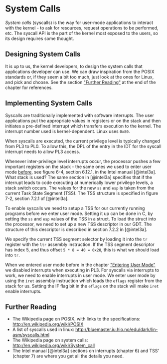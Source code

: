 # System Calls
_System calls_ (syscalls) is the way for user-mode applications to interact with
the kernel - to ask for resources, request operations to be performed, etc. The
syscall API is the part of the kernel most exposed to the users, so its design
requires some thought.

## Designing System Calls

It is up to us, the kernel developers, to design the system calls that
applications developer can use. We can draw inspiration from the POSIX
standards or, if they seem a bit too much, just look at the ones for Linux, and
pick and choose. See the section ["Further Reading"](#further-reading-7) at the
end of the chapter for references.

## Implementing System Calls

Syscalls are traditionally implemented with software interrupts. The user
applications put the appropriate values in registers or on the stack and then
initiates a pre-defined interrupt which transfers execution to the kernel. The
interrupt number used is kernel-dependent. Linux uses `0x80`.

When syscalls are executed, the current privilege level is typically changed
from PL3 to PL0. To allow this, the DPL of the entry in the IDT for the syscall
interrupt needs to allow PL3 access.

Whenever inter-privilege level interrupts occur, the processor pushes a few
important registers on the stack - the same ones we used to enter user mode
[before](#user-mode), see figure 6-4, section 6.12.1, in the Intel manual
[@intel3a]. What stack is used? The same section in [@intel3a] specifies
that if the interrupt leads to code executing at numerically lower privilege
levels, a stack switch occurs. The values for the new `ss` and `esp` is taken
from the current Task State Segment (TSS). The TSS structure is specified in
figure 7-2, section 7.2.1 of [@intel3a].

To enable syscalls we need to setup a TSS for our currently running programs
before we enter user mode. Setting it up can be done in C, by setting the `ss`
and `esp` values of the TSS in a struct. To load the struct into the processor,
we need to set up a new TSS descriptor in our GDT. The structure of this
descriptor is described in section 7.2.2 in [@intel3a].

We specify the current TSS segment selector by loading it into the `tr`
register with the `ltr` assembly instruction. If the TSS segment descriptor has
index 5, and thus offset `5 * 8 = 40 = 0x28`, this is what we should load into
`tr`.

When we entered user mode before in the chapter ["Entering User
Mode"](#entering-user-mode) we disabled interrupts when executing in PL3. For
syscalls via interrupts to work, we need to enable interrupts in user mode. We
enter user mode by using the `iret` assembly instruction which loads the
`eflags` register from the stack for us. Setting the IF flag bit in the
`eflags` on the stack will make `iret` enable interrupts.

## Further Reading

- The Wikipedia page on POSIX, with links to the specifications:
  <http://en.wikipedia.org/wiki/POSIX>
- A list of syscalls used in linux:
  <http://bluemaster.iu.hio.no/edu/dark/lin-asm/syscalls.html>
- The Wikipedia page on system calls:
  <http://en.wikipedia.org/wiki/System_call>
- The Intel manual [@intel3a] sections on interrupts (chapter 6) and TSS'
  (chapter 7) are where you get all the details you need.
